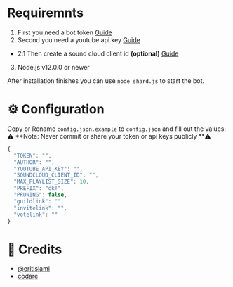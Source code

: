 # Requiremnts

1. First you need a bot token [Guide](https://discordjs.guide/preparations/setting-up-a-bot-application.html#creating-your-bot "Click!")
2. Second you need a youtube api key  [Guide](https://developers.google.com/youtube/v3/getting-started "Click!")
+ 2.1 Then create a sound cloud client id **(optional)** [Guide](https://github.com/zackradisic/node-soundcloud-downloader#client-id "Click!")
3. Node.js v12.0.0 or newer


After installation finishes you can use `node shard.js` to start the bot.

# ⚙️ Configuration
Copy or Rename `config.json.example` to `config.json` and fill out the values:
⚠️ **Note: Never commit or share your token or api keys publicly **⚠️

```js
{
  "TOKEN": "",
  "AUTHOR": "",
  "YOUTUBE_API_KEY": "",
  "SOUNDCLOUD_CLIENT_ID": "",
  "MAX_PLAYLIST_SIZE": 10,
  "PREFIX": "ck!",
  "PRUNING": false,
  "guildlink": "",
  "invitelink": "",
  "votelink": ""
}
```
# 📝 Credits
+ [@eritislami](https://github.com/eritislami "Click!")
+ [codare](https://discord.com/invite/codare "Click!")
